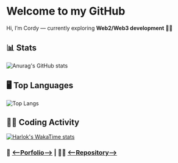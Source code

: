 # Welcome to my GitHub
Hi, I’m Cordy — currently exploring **Web2/Web3 development** 🚀🚀

## 📊 Stats
![Anurag's GitHub stats](https://github-readme-stats.vercel.app/api?username=cordyStackX&show_icons=true&theme=dark)
## 🖥️ Top Languages
![Top Langs](https://github-readme-stats.vercel.app/api/top-langs/?username=cordyStackX&layout=compact&theme=dark)
## 👨‍💻 Coding Activity
[![Harlok's WakaTime stats](https://github-readme-stats.vercel.app/api/wakatime?username=cordyStackX)](https://github.com/cordyStackX/github-readme-stats)

### 🔗 [<--Porfolio-->](https://portfolio-five-umber-jl2hcp0bpp.vercel.app/) | 👨‍💻 [<--Repository-->](https://github.com/cordy-fullstack/cordy-fullstack)
